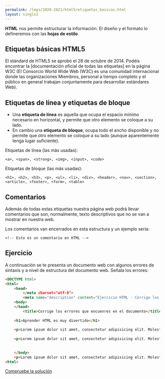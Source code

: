 ```yaml
---
permalink: /lmgs/2020-2021/html5/etiquetas_basicas.html
layout: single3
---
```


**HTML** nos permite estructurar la información. El diseño y el formato lo defineremos con las **hojas de estilo**.

## Etiquetas básicas HTML5

El stándard de HTML5 se aprobó el 28 de octubre de 2014. Podéis encontrar la [documentación oficial de todas las etiquetas] en la página W3C (El Consorcio World Wide Web (W3C) es una comunidad internacional donde las organizaciones Miembros, personal a tiempo completo y el público en general trabajan conjuntamente para desarrollar estándares Web). 

## Etiquetas de línea y etiquetas de bloque

* Una **etiqueta de línea** es aquella que ocupa el espacio mínimo necesario en horizontal, y permite que otro elemento se coloque a su lado. 
* En cambio una **etiqueta de bloque**, ocupa todo el ancho disponible y no permite que otro elemento se coloque a su lado (aunque aparentemente tenga lugar suficiente).

Etiquetas de línea (las más usadas):

`<a>, <span>, <strong>, <img>, <input>, <code>`

Etiquetas de bloque (las más usadas):

`<h1>, <h2>, <h3>, <p>, <ul>, <li>, <div>, <header>, <nav>, <section>, <article>, <footer>, <form>, <table>`


## Comentarios

Además de todas estas etiquetas nuestra página web podrá llevar comentarios que son, normalmente, texto descriptivos que no se van a mostrar en nuestra web.

Los comentarios van encerrados en esta estructura y un ejemplo sería:

`<!-- Esto es un comentario en HTML -->`

## Ejercicio

A continuación se te presenta un documento web con algunos errores de sintaxis y a nivel de estructura del documento web. Señala los errores:

```html
<DOCTYPE html>
<html>
    <head>
        </meta charset="utf-8">
        <meta name="description" content="Ejercicio HTML - Corrige los errores">
    <body>
    </head>
        <title>Corrige los errores que encuenres en el documento</title>
        
    <h1>Aprender HTML es muy divertido</h1>
    
    <p>Lorem ipsum dolor sit amet, consectetur adipisicing elit. Molestiae quam optio nesciunt atque iure  animi dicta velit
   
    <p>Lorem ipsum dolor sit amet, consectetur adipisicing elit. Molestiae quam optio nesciunt atque iure  animi dicta velit</p>
      
   
    </body>
    <p>Lorem ipsum dolor sit amet, consectetur adipisicing elit. Molestiae quam optio nesciunt atque iure  animi dicta velit</p>
<html>
```

[Compruebe la solución](doc/solucion1.txt)